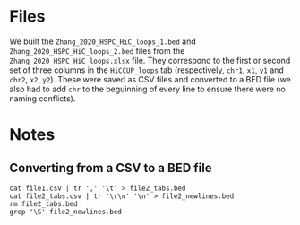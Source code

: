 # Files

We built the `Zhang_2020_HSPC_HiC_loops_1.bed` and `Zhang_2020_HSPC_HiC_loops_2.bed` files from the `Zhang_2020_HSPC_HiC_loops.xlsx` file. They correspond to the first or second set of three columns in the `HiCCUP_loops` tab (respectively, `chr1`, `x1`, `y1` and `chr2`, `x2`, `y2`). These were saved as CSV files and converted to a BED file (we also had to add `chr` to the beguinning of every line to ensure there were no naming conflicts).


# Notes

## Converting from a CSV to a BED file

```
cat file1.csv | tr ',' '\t' > file2_tabs.bed
cat file2_tabs.csv | tr '\r\n' '\n' > file2_newlines.bed
rm file2_tabs.bed
grep '\S' file2_newlines.bed
```
